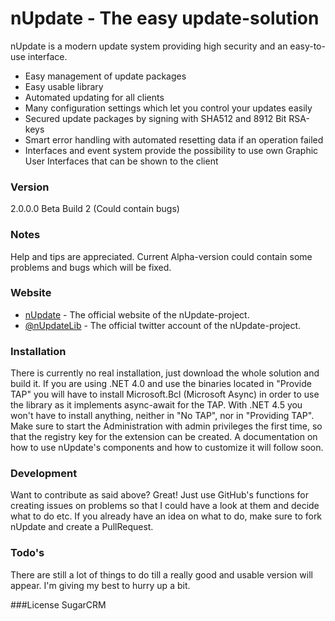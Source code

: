 # nUpdate - The easy update-solution

nUpdate is a modern update system providing high security and an easy-to-use interface.

- Easy management of update packages
- Easy usable library
- Automated updating for all clients
- Many configuration settings which let you control your updates easily
- Secured update packages by signing with SHA512 and 8912 Bit RSA-keys
- Smart error handling with automated resetting data if an operation failed
- Interfaces and event system provide the possibility to use own Graphic User Interfaces that can be shown to the client

### Version
2.0.0.0 Beta Build 2 (Could contain bugs)

### Notes
Help and tips are appreciated. Current Alpha-version could contain some problems and bugs which will be fixed.

### Website
* [nUpdate] - The official website of the nUpdate-project.
* [@nUpdateLib] - The official twitter account of the nUpdate-project.

### Installation

There is currently no real installation, just download the whole solution and build it. If you are using .NET 4.0 and use the binaries located in "Provide TAP" you will have to install Microsoft.Bcl (Microsoft Async) in order to use the library as it implements async-await for the TAP. With .NET 4.5 you won't have to install anything, neither in "No TAP", nor in "Providing TAP". Make sure to start the Administration with admin privileges the first time, so that the registry key for the extension can be created.
A documentation on how to use nUpdate's components and how to customize it will follow soon.

### Development

Want to contribute as said above? Great!
Just use GitHub's functions for creating issues on problems so that I could have a look at them and decide what to do etc. If you already have an idea on what to do, make sure to fork nUpdate and create a PullRequest.

### Todo's
There are still a lot of things to do till a really good and usable version will appear. I'm giving my best to hurry up a bit.

###License
SugarCRM


[nUpdate]:http://www.nupdate.net/
[@nUpdateLib]:http://twitter.com/nUpdateLib
